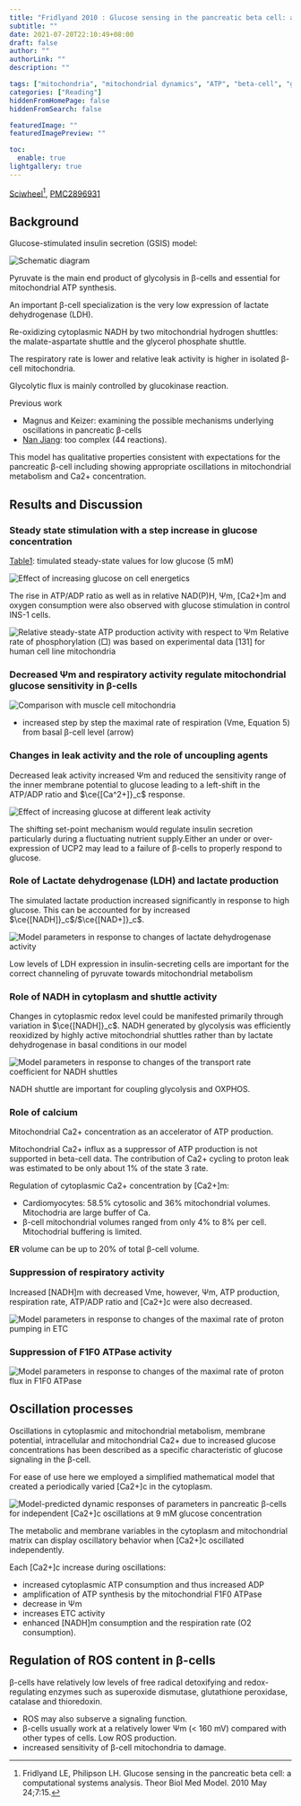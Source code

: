 ```yaml
---
title: "Fridlyand 2010 : Glucose sensing in the pancreatic beta cell: a computational systems analysis"
subtitle: ""
date: 2021-07-20T22:10:49+08:00
draft: false
author: ""
authorLink: ""
description: ""

tags: ["mitochondria", "mitochondrial dynamics", "ATP", "beta-cell", "glycolysis", "calcium", "differential equations"]
categories: ["Reading"]
hiddenFromHomePage: false
hiddenFromSearch: false

featuredImage: ""
featuredImagePreview: ""

toc:
  enable: true
lightgallery: true
---
```


[Sciwheel](https://sciwheel.com/work/#/items/7974655)[^Fridlyand2010],  [PMC2896931](https://www.ncbi.nlm.nih.gov/pmc/articles/PMC2896931/)

[^Fridlyand2010]: Fridlyand LE, Philipson LH. Glucose sensing in the pancreatic beta cell: a computational systems analysis. Theor Biol Med Model. 2010 May 24;7:15.

<!--more-->

## Background

Glucose-stimulated insulin secretion (GSIS) model:

![](https://www.ncbi.nlm.nih.gov/pmc/articles/PMC2896931/bin/1742-4682-7-15-1.jpg "Schematic diagram")

Pyruvate is the main end product of glycolysis in β-cells and essential for mitochondrial ATP synthesis.

An important β-cell specialization is the very low expression of lactate dehydrogenase (LDH).

Re-oxidizing cytoplasmic NADH by two mitochondrial hydrogen shuttles: the malate-aspartate shuttle and the glycerol phosphate shuttle.

The respiratory rate is lower and relative leak activity is higher in isolated β-cell mitochondria.

Glycolytic flux is mainly controlled by glucokinase reaction.

Previous work
- Magnus and Keizer: examining the possible mechanisms underlying oscillations in pancreatic β-cells
- [Nan Jiang](https://www.ncbi.nlm.nih.gov/pmc/articles/instance/1998884/bin/335_2007_9011_Fig1_HTML.jpg): too complex (44 reactions).


This model has qualitative properties consistent with expectations for the pancreatic β-cell including showing appropriate oscillations in mitochondrial metabolism and Ca2+ concentration.

## Results and Discussion

### Steady state stimulation with a step increase in glucose concentration

[Table1](https://www.ncbi.nlm.nih.gov/pmc/articles/PMC2896931/table/T1/): timulated steady-state values for low glucose (5 mM)

![](https://www.ncbi.nlm.nih.gov/pmc/articles/PMC2896931/bin/1742-4682-7-15-2.jpg "Effect of increasing glucose on cell energetics")

The rise in ATP/ADP ratio as well as in relative NAD(P)H, Ψm, [Ca2+]m and oxygen consumption were also observed with glucose stimulation in control INS-1 cells.

![](https://www.ncbi.nlm.nih.gov/pmc/articles/PMC2896931/bin/1742-4682-7-15-12.jpg "Relative steady-state ATP production activity with respect to Ψm")
Relative rate of phosphorylation (□) was based on experimental data [131] for human cell line mitochondria

### Decreased Ψm and respiratory activity regulate mitochondrial glucose sensitivity in β-cells

![](https://www.ncbi.nlm.nih.gov/pmc/articles/PMC2896931/bin/1742-4682-7-15-3.jpg "Comparison with muscle cell mitochondria")
- increased step by step the maximal rate of respiration (Vme, Equation 5) from basal β-cell level (arrow)

### Changes in leak activity and the role of uncoupling agents

Decreased leak activity increased Ψm and reduced the sensitivity range of the inner membrane potential to glucose leading to a left-shift in the ATP/ADP ratio and $\ce{[Ca^2+]}_c$ response.

![](https://www.ncbi.nlm.nih.gov/pmc/articles/PMC2896931/bin/1742-4682-7-15-4.jpg "Effect of increasing glucose at different leak activity")

The shifting set-point mechanism would regulate insulin secretion particularly during a fluctuating nutrient supply.Either an under or over-expression of UCP2 may lead to a failure of β-cells to properly respond to glucose.

### Role of Lactate dehydrogenase (LDH) and lactate production

The simulated lactate production increased significantly in response to high glucose. This can be accounted for by increased $\ce{[NADH]}_c$/$\ce{[NAD+]}_c$.

![](https://www.ncbi.nlm.nih.gov/pmc/articles/PMC2896931/bin/1742-4682-7-15-5.jpg "Model parameters in response to changes of lactate dehydrogenase activity")

Low levels of LDH expression in insulin-secreting cells are important for the correct channeling of pyruvate towards mitochondrial metabolism

### Role of NADH in cytoplasm and shuttle activity

Changes in cytoplasmic redox level could be manifested primarily through variation in $\ce{[NADH]}_c$. NADH generated by glycolysis was efficiently reoxidized by highly active mitochondrial shuttles rather than by lactate dehydrogenase in basal conditions in our model

![](https://www.ncbi.nlm.nih.gov/pmc/articles/PMC2896931/bin/1742-4682-7-15-6.jpg "Model parameters in response to changes of the transport rate coefficient for NADH shuttles")

NADH shuttle are important for coupling glycolysis and OXPHOS.

### Role of calcium

Mitochondrial Ca2+ concentration as an accelerator of ATP production.

Mitochondrial Ca2+ influx as a suppressor of ATP production is not supported in beta-cell data. The contribution of Ca2+ cycling to proton leak was estimated to be only about 1% of the state 3 rate.

Regulation of cytoplasmic Ca2+ concentration by [Ca2+]m:
- Cardiomyocytes: 58.5% cytosolic and 36% mitochondrial volumes. Mitochodria are large buffer of Ca.
- β-cell mitochondrial volumes ranged from only 4% to 8% per cell. Mitochodrial buffering is limited.


**ER** volume can be up to 20% of total β-cell volume.

### Suppression of respiratory activity

Increased [NADH]m with decreased Vme, however, Ψm, ATP production, respiration rate, ATP/ADP ratio and [Ca2+]c were also decreased.

![](https://www.ncbi.nlm.nih.gov/pmc/articles/PMC2896931/bin/1742-4682-7-15-8.jpg "Model parameters in response to changes of the maximal rate of proton pumping in ETC")

### Suppression of F1F0 ATPase activity


![](https://www.ncbi.nlm.nih.gov/pmc/articles/PMC2896931/bin/1742-4682-7-15-9.jpg "Model parameters in response to changes of the maximal rate of proton flux in F1F0 ATPase")

## Oscillation processes

Oscillations in cytoplasmic and mitochondrial metabolism, membrane potential, intracellular and mitochondrial Ca2+ due to increased glucose concentrations has been described as a specific characteristic of glucose signaling in the β-cell.

For ease of use here we employed a simplified mathematical model that created a periodically varied [Ca2+]c in the cytoplasm.

![](https://www.ncbi.nlm.nih.gov/pmc/articles/PMC2896931/bin/1742-4682-7-15-11.jpg "Model-predicted dynamic responses of parameters in pancreatic β-cells for independent [Ca2+]c oscillations at 9 mM glucose concentration")

The metabolic and membrane variables in the cytoplasm and mitochondrial matrix can display oscillatory behavior when [Ca2+]c oscillated independently.

Each [Ca2+]c increase during oscillations:
- increased cytoplasmic ATP consumption and thus increased ADP
- amplification of ATP synthesis by the mitochondrial F1F0 ATPase
- decrease in Ψm
- increases ETC activity
- enhanced [NADH]m consumption and the respiration rate (O2 consumption).

## Regulation of ROS content in β-cells

β-cells have relatively low levels of free radical detoxifying and redox-regulating enzymes such as superoxide dismutase, glutathione peroxidase, catalase and thioredoxin.

- ROS may also subserve a signaling function.
- β-cells usually work at a relatively lower Ψm (< 160 mV) compared with other types of cells. Low ROS production.
- increased sensitivity of β-cell mitochondria to damage.

